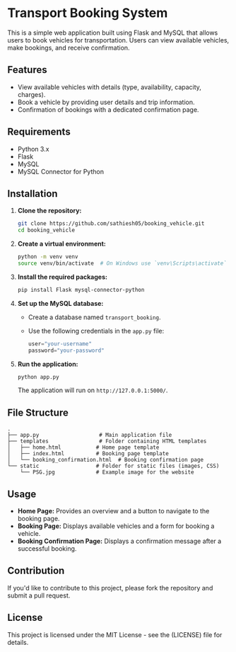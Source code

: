 # Transport Booking System


This is a simple web application built using Flask and MySQL that allows users to book vehicles for transportation. Users can view available vehicles, make bookings, and receive confirmation.

## Features

- View available vehicles with details (type, availability, capacity, charges).
- Book a vehicle by providing user details and trip information.
- Confirmation of bookings with a dedicated confirmation page.

## Requirements


- Python 3.x
- Flask
- MySQL
- MySQL Connector for Python

## Installation

1. **Clone the repository:**

   ```bash
   git clone https://github.com/sathiesh05/booking_vehicle.git
   cd booking_vehicle
   ```

2. **Create a virtual environment:**

   ```bash
   python -m venv venv
   source venv/bin/activate  # On Windows use `venv\Scripts\activate`
   ```

3. **Install the required packages:**

   ```bash
   pip install Flask mysql-connector-python
   ```

4. **Set up the MySQL database:**

   - Create a database named `transport_booking`.
   - Use the following credentials in the `app.py` file:

     ```python
     user="your-username"
     password="your-password"
     ```

5. **Run the application:**

   ```bash
   python app.py
   ```

   The application will run on `http://127.0.0.1:5000/`.

## File Structure

```
.
├── app.py                   # Main application file
├── templates                # Folder containing HTML templates
│   ├── home.html           # Home page template
│   ├── index.html          # Booking page template
│   └── booking_confirmation.html  # Booking confirmation page
└── static                  # Folder for static files (images, CSS)
    └── PSG.jpg             # Example image for the website
```

## Usage

- **Home Page:** Provides an overview and a button to navigate to the booking page.
- **Booking Page:** Displays available vehicles and a form for booking a vehicle.
- **Booking Confirmation Page:** Displays a confirmation message after a successful booking.

## Contribution

If you'd like to contribute to this project, please fork the repository and submit a pull request.

## License

This project is licensed under the MIT License - see the (LICENSE) file for details.
